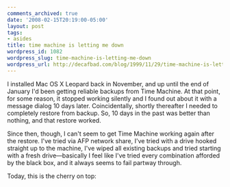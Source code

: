 ```yaml
---
comments_archived: true
date: '2008-02-15T20:19:00-05:00'
layout: post
tags:
- asides
title: time machine is letting me down
wordpress_id: 1082
wordpress_slug: time-machine-is-letting-me-down
wordpress_url: http://decafbad.com/blog/1999/11/29/time-machine-is-letting-me-down
---
```

<p>I installed Mac OS X Leopard back in November, and up until the end of January I'd been getting reliable backups from Time Machine.  At that point, for some reason, it stopped working silently and I found out about it with a message dialog 10 days later.  Coincidentally, shortly thereafter I needed to completely restore from backup.  So, 10 days in the past was better than nothing, and that restore worked.  </p>
<p>Since then, though, I can't seem to get Time Machine working again after the restore.  I've tried via AFP network share, I've tried with a drive hooked straight up to the machine, I've wiped all existing backups and tried starting with a fresh drive&mdash;basically I feel like I've tried every combination afforded by the black box, and it always seems to fail partway through.</p>
<p>Today, this is the cherry on top:</p>
